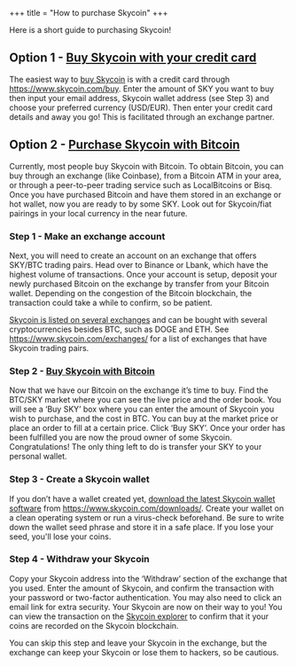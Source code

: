 +++
title = "How to purchase Skycoin"
+++

Here is a short guide to purchasing Skycoin!

## Option 1 - [Buy Skycoin with your credit card](https://www.skycoin.com/buy-fiat/)

The easiest way to [buy Skycoin](https://www.skycoin.com/buy) is with a credit card through https://www.skycoin.com/buy.
Enter the amount of SKY you want to buy then input your email address,
Skycoin wallet address (see Step 3) and choose your preferred currency (USD/EUR).
Then enter your credit card details and away you go!
This is facilitated through an exchange partner.

## Option 2 - [Purchase Skycoin with Bitcoin](https://exchange.skycoin.com)

Currently, most people buy Skycoin with Bitcoin. To obtain Bitcoin,
you can buy through an exchange (like Coinbase), from a Bitcoin ATM in your area,
or through a peer-to-peer trading service such as LocalBitcoins or Bisq.
Once you have purchased Bitcoin and have them stored in an exchange or hot wallet,
now you are ready to by some SKY. Look out for Skycoin/fiat pairings in your
local currency in the near future.

### Step 1 - Make an exchange account

Next, you will need to create an account on an exchange that offers SKY/BTC
trading pairs. Head over to Binance or Lbank, which have the highest volume of
transactions. Once your account is setup, deposit your newly purchased Bitcoin
on the exchange by transfer from your Bitcoin wallet. Depending on the congestion
of the Bitcoin blockchain, the transaction could take a while to confirm, so be patient.

[Skycoin is listed on several exchanges](https://www.skycoin.com/exchanges/)
and can be bought with several cryptocurrencies besides BTC, such as DOGE and ETH.
See https://www.skycoin.com/exchanges/ for a list of exchanges that have Skycoin trading pairs.

### Step 2 - [Buy Skycoin with Bitcoin](https://exchange.skycoin.com)

Now that we have our Bitcoin on the exchange it’s time to buy.
Find the BTC/SKY market where you can see the live price and the order book.
You will see a ‘Buy SKY’ box where you can enter the amount of Skycoin you
wish to purchase, and the cost in BTC. You can buy at the market price or place
an order to fill at a certain price. Click ‘Buy SKY’. Once your order has been
fulfilled you are now the proud owner of some Skycoin. Congratulations!
The only thing left to do is transfer your SKY to your personal wallet.

### Step 3 - Create a Skycoin wallet

If you don’t have a wallet created yet, [download the latest Skycoin wallet software](https://www.skycoin.com/downloads/)
from https://www.skycoin.com/downloads/. Create your wallet
on a clean operating system or run a virus-check beforehand. Be sure to write
down the wallet seed phrase and store it in a safe place.  If you lose your seed,
you'll lose your coins.

### Step 4 - Withdraw your Skycoin

Copy your Skycoin address into the ‘Withdraw’ section of the exchange
that you used. Enter the amount of Skycoin, and confirm the transaction with
your password or two-factor authentication. You may also need to click an
email link for extra security. Your Skycoin are now on their way to you!
You can view the transaction on the [Skycoin explorer](https://explorer.skycoin.com)
to confirm that it your coins are recorded on the Skycoin blockchain.

You can skip this step and leave your Skycoin in the exchange,
but the exchange can keep your Skycoin or lose them to hackers, so be cautious.

